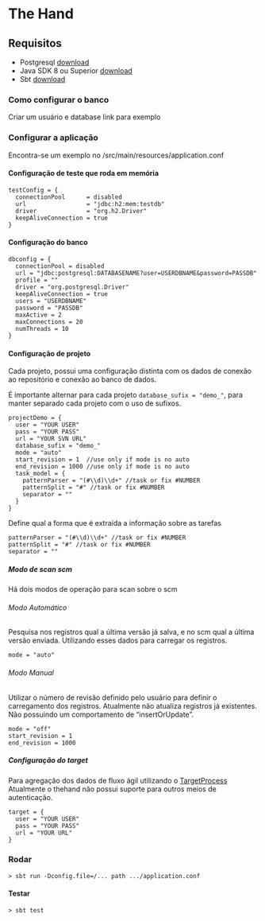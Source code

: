 # The Hand

## Requisitos
- Postgresql [download](https://www.postgresql.org/download/)
- Java SDK 8 ou Superior [download](https://www.oracle.com/technetwork/java/javase/downloads/index.html)
- Sbt [download](https://www.scala-sbt.org/download.html)

### Como configurar o banco 
Criar um usuário e database
link para exemplo

### Configurar a aplicação
Encontra-se um exemplo no /src/main/resources/application.conf

#### Configuração de teste que roda em memória
```
testConfig = {
  connectionPool      = disabled
  url                 = "jdbc:h2:mem:testdb"
  driver              = "org.h2.Driver"
  keepAliveConnection = true
}
```

#### Configuração do banco
```
dbconfig = {
  connectionPool = disabled
  url = "jdbc:postgresql:DATABASENAME?user=USERDBNAME&password=PASSDB"
  profile = ""
  driver = "org.postgresql.Driver"
  keepAliveConnection = true
  users = "USERDBNAME"
  password = "PASSDB"
  maxActive = 2
  maxConnections = 20
  numThreads = 10
}
```

#### Configuração de projeto
Cada projeto, possui uma configuração distinta com os dados de conexão ao repositório e conexão ao banco de dados.

É importante alternar para cada projeto ```database_sufix = "demo_"```, para manter separado cada projeto com o uso de sufixos. 

```
projectDemo = {
  user = "YOUR USER"
  pass = "YOUR PASS"
  url = "YOUR SVN URL"
  database_sufix = "demo_"
  mode = "auto"
  start_revision = 1  //use only if mode is no auto
  end_revision = 1000 //use only if mode is no auto
  task_model = {
    patternParser = "(#\\d)\\d+" //task or fix #NUMBER
    patternSplit = "#" //task or fix #NUMBER
    separator = ""
  }
}
```

Define qual a forma que é extraída a informação sobre as tarefas
```
patternParser = "(#\\d)\\d+" //task or fix #NUMBER
patternSplit = "#" //task or fix #NUMBER
separator = ""
```

##### Modo de scan scm
Há dois modos de operação para scan sobre o scm

###### Modo Automático
Pesquisa nos registros qual a última versão já salva, e no scm qual a última versão enviada. Utilizando esses dados para carregar os registros.
```
mode = "auto"
```

###### Modo Manual
Utilizar o número de revisão definido pelo usuário para definir o carregamento dos registros.
Atualmente não atualiza registros já existentes. Não possuindo um comportamento de “insertOrUpdate”.
```
mode = "off"
start_revision = 1 
end_revision = 1000
```

##### Configuração do target
Para agregação dos dados de fluxo ágil utilizando o [TargetProcess](targetprocess.com)
Atualmente o thehand não possui suporte para outros meios de autenticação.
```
target = {
  user = "YOUR USER"
  pass = "YOUR PASS"
  url = "YOUR URL"
}
```

### Rodar
```
> sbt run -Dconfig.file=/... path .../application.conf
```

#### Testar
```
> sbt test
```
